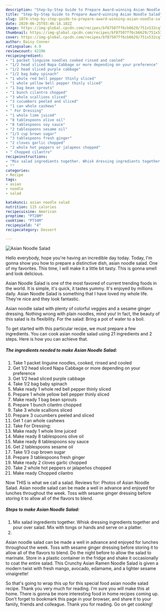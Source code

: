 ```yaml
---
description: "Step-by-Step Guide to Prepare Award-winning Asian Noodle Salad"
title: "Step-by-Step Guide to Prepare Award-winning Asian Noodle Salad"
slug: 1074-step-by-step-guide-to-prepare-award-winning-asian-noodle-salad
date: 2020-06-25T03:46:14.102Z
image: https://img-global.cpcdn.com/recipes/bf87507ff6cb6629/751x532cq70/asian-noodle-salad-recipe-main-photo.jpg
thumbnail: https://img-global.cpcdn.com/recipes/bf87507ff6cb6629/751x532cq70/asian-noodle-salad-recipe-main-photo.jpg
cover: https://img-global.cpcdn.com/recipes/bf87507ff6cb6629/751x532cq70/asian-noodle-salad-recipe-main-photo.jpg
author: Daisy Conner
ratingvalue: 4.9
reviewcount: 42196
recipeingredient:
- "1 packet linguine noodles cooked rinsed and cooled"
- "1/2 head sliced Napa Cabbage or more depending on your preference"
- "1/2 head sliced purple cabbage"
- "1/2 bag baby spinach"
- "1 whole red bell pepper thinly sliced"
- "1 whole yellow bell pepper thinly sliced"
- "1 bag bean sprouts"
- "1 bunch cilantro chopped"
- "3 whole scallions sliced"
- "3 cucumbers peeled and sliced"
- "1 can whole cashews"
- " For Dressing"
- "1 whole lime juiced"
- "8 tablespoons olive oil"
- "8 tablespoons soy sauce"
- "2 tablespoons sesame oil"
- "1/3 cup brown sugar"
- "3 tablespoons fresh ginger"
- "2 cloves garlic chopped"
- "2 whole hot peppers or jalapeos chopped"
- " Chopped cilantro"
recipeinstructions:
- "Mix salad ingredients together. Whisk dressing ingredients together and pour over salad. Mix with tongs or hands and serve on a platter."
- ""
categories:
- Recipe
tags:
- asian
- noodle
- salad

katakunci: asian noodle salad 
nutrition: 115 calories
recipecuisine: American
preptime: "PT28M"
cooktime: "PT34M"
recipeyield: "4"
recipecategory: Dessert

---
```



![Asian Noodle Salad](https://img-global.cpcdn.com/recipes/bf87507ff6cb6629/751x532cq70/asian-noodle-salad-recipe-main-photo.jpg)

Hello everybody, hope you're having an incredible day today. Today, I'm gonna show you how to prepare a distinctive dish, asian noodle salad. One of my favorites. This time, I will make it a little bit tasty. This is gonna smell and look delicious.

Asian Noodle Salad is one of the most favored of current trending foods in the world. It is simple, it's quick, it tastes yummy. It's enjoyed by millions daily. Asian Noodle Salad is something that I have loved my whole life. They're nice and they look fantastic.

Asian noodle salad with plenty of colorful veggies and a sesame ginger dressing. Nothing wrong with plain noodles, mind you! In fact, the beauty of this salad is its flexibility. For the salad: Bring a pot of water to a boil.


To get started with this particular recipe, we must prepare a few ingredients. You can cook asian noodle salad using 21 ingredients and 2 steps. Here is how you can achieve that.

<!--inarticleads1-->

##### The ingredients needed to make Asian Noodle Salad:

1. Take 1 packet linguine noodles, cooked, rinsed and cooled
1. Get 1/2 head sliced Napa Cabbage or more depending on your preference
1. Get 1/2 head sliced purple cabbage
1. Take 1/2 bag baby spinach
1. Make ready 1 whole red bell pepper thinly sliced
1. Prepare 1 whole yellow bell pepper thinly sliced
1. Make ready 1 bag bean sprouts
1. Prepare 1 bunch cilantro chopped
1. Take 3 whole scallions sliced
1. Prepare 3 cucumbers peeled and sliced
1. Get 1 can whole cashews
1. Take  For Dressing:
1. Make ready 1 whole lime juiced
1. Make ready 8 tablespoons olive oil
1. Make ready 8 tablespoons soy sauce
1. Get 2 tablespoons sesame oil
1. Take 1/3 cup brown sugar
1. Prepare 3 tablespoons fresh ginger
1. Make ready 2 cloves garlic chopped
1. Take 2 whole hot peppers or jalapeños chopped
1. Make ready  Chopped cilantro


Now THIS is what we call a salad. Reviews for: Photos of Asian Noodle Salad. Asian noodle salad can be made a well in advance and enjoyed for lunches throughout the week. Toss with sesame ginger dressing before storing it to allow all of the flavors to blend. 

<!--inarticleads2-->

##### Steps to make Asian Noodle Salad:

1. Mix salad ingredients together. Whisk dressing ingredients together and pour over salad. Mix with tongs or hands and serve on a platter.
1. 


Asian noodle salad can be made a well in advance and enjoyed for lunches throughout the week. Toss with sesame ginger dressing before storing it to allow all of the flavors to blend. Do the night before to allow the salad to marinate. Store in a plastic container in the fridge and shake it occasionally to coat the entire salad. This Crunchy Asian Ramen Noodle Salad is given a modern twist with fresh mango, avocado, edamame, and a lighter sesame vinaigrette! 

So that's going to wrap this up for this special food asian noodle salad recipe. Thank you very much for reading. I'm sure you will make this at home. There is gonna be more interesting food in home recipes coming up. Don't forget to bookmark this page in your browser, and share it to your family, friends and colleague. Thank you for reading. Go on get cooking!
